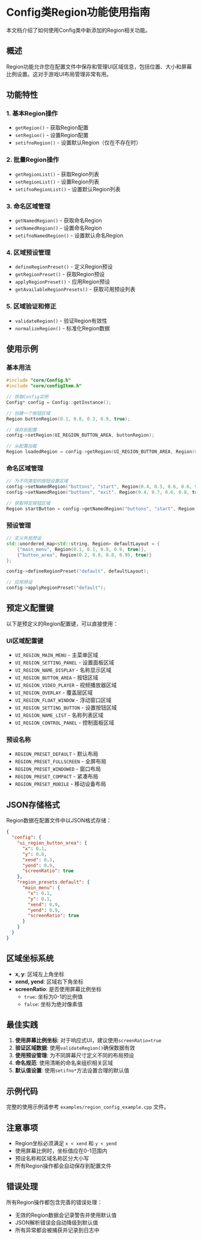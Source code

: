 # Config类Region功能使用指南

本文档介绍了如何使用Config类中新添加的Region相关功能。

## 概述

Region功能允许您在配置文件中保存和管理UI区域信息，包括位置、大小和屏幕比例设置。这对于游戏UI布局管理非常有用。

## 功能特性

### 1. 基本Region操作

- `getRegion()` - 获取Region配置
- `setRegion()` - 设置Region配置
- `setifnoRegion()` - 设置默认Region（仅在不存在时）

### 2. 批量Region操作

- `getRegionList()` - 获取Region列表
- `setRegionList()` - 设置Region列表
- `setifnoRegionList()` - 设置默认Region列表

### 3. 命名区域管理

- `getNamedRegion()` - 获取命名Region
- `setNamedRegion()` - 设置命名Region
- `setifnoNamedRegion()` - 设置默认命名Region

### 4. 区域预设管理

- `defineRegionPreset()` - 定义Region预设
- `getRegionPreset()` - 获取Region预设
- `applyRegionPreset()` - 应用Region预设
- `getAvailableRegionPresets()` - 获取可用预设列表

### 5. 区域验证和修正

- `validateRegion()` - 验证Region有效性
- `normalizeRegion()` - 标准化Region数据

## 使用示例

### 基本用法

```cpp
#include "core/Config.h"
#include "core/configItem.h"

// 获取Config实例
Config* config = Config::getInstance();

// 创建一个按钮区域
Region buttonRegion(0.1, 0.8, 0.3, 0.9, true);

// 保存到配置
config->setRegion(UI_REGION_BUTTON_AREA, buttonRegion);

// 从配置加载
Region loadedRegion = config->getRegion(UI_REGION_BUTTON_AREA, Region(0, 0, 1, 1));
```

### 命名区域管理

```cpp
// 为不同类型的按钮设置区域
config->setNamedRegion("buttons", "start", Region(0.4, 0.5, 0.6, 0.6, true));
config->setNamedRegion("buttons", "exit", Region(0.4, 0.7, 0.6, 0.8, true));

// 获取特定按钮区域
Region startButton = config->getNamedRegion("buttons", "start", Region());
```

### 预设管理

```cpp
// 定义布局预设
std::unordered_map<std::string, Region> defaultLayout = {
    {"main_menu", Region(0.1, 0.1, 0.9, 0.9, true)},
    {"button_area", Region(0.2, 0.8, 0.8, 0.95, true)}
};

config->defineRegionPreset("default", defaultLayout);

// 应用预设
config->applyRegionPreset("default");
```

## 预定义配置键

以下是预定义的Region配置键，可以直接使用：

### UI区域配置键

- `UI_REGION_MAIN_MENU` - 主菜单区域
- `UI_REGION_SETTING_PANEL` - 设置面板区域
- `UI_REGION_NAME_DISPLAY` - 名称显示区域
- `UI_REGION_BUTTON_AREA` - 按钮区域
- `UI_REGION_VIDEO_PLAYER` - 视频播放器区域
- `UI_REGION_OVERLAY` - 覆盖层区域
- `UI_REGION_FLOAT_WINDOW` - 浮动窗口区域
- `UI_REGION_SETTING_BUTTON` - 设置按钮区域
- `UI_REGION_NAME_LIST` - 名称列表区域
- `UI_REGION_CONTROL_PANEL` - 控制面板区域

### 预设名称

- `REGION_PRESET_DEFAULT` - 默认布局
- `REGION_PRESET_FULLSCREEN` - 全屏布局
- `REGION_PRESET_WINDOWED` - 窗口布局
- `REGION_PRESET_COMPACT` - 紧凑布局
- `REGION_PRESET_MOBILE` - 移动设备布局

## JSON存储格式

Region数据在配置文件中以JSON格式存储：

```json
{
  "config": {
    "ui_region_button_area": {
      "x": 0.1,
      "y": 0.8,
      "xend": 0.3,
      "yend": 0.9,
      "screenRatio": true
    },
    "region_presets.default": {
      "main_menu": {
        "x": 0.1,
        "y": 0.1,
        "xend": 0.9,
        "yend": 0.9,
        "screenRatio": true
      }
    }
  }
}
```

## 区域坐标系统

- **x, y**: 区域左上角坐标
- **xend, yend**: 区域右下角坐标
- **screenRatio**: 是否使用屏幕比例坐标
  - `true`: 坐标为0-1的比例值
  - `false`: 坐标为绝对像素值

## 最佳实践

1. **使用屏幕比例坐标**: 对于响应式UI，建议使用`screenRatio=true`
2. **验证区域数据**: 使用`validateRegion()`确保数据有效
3. **使用预设管理**: 为不同屏幕尺寸定义不同的布局预设
4. **命名规范**: 使用清晰的命名来组织相关区域
5. **默认值设置**: 使用`setifno*`方法设置合理的默认值

## 示例代码

完整的使用示例请参考 `examples/region_config_example.cpp` 文件。

## 注意事项

- Region坐标必须满足 `x < xend` 和 `y < yend`
- 使用屏幕比例时，坐标值应在0-1范围内
- 预设名称和区域名称区分大小写
- 所有Region操作都会自动保存到配置文件

## 错误处理

所有Region操作都包含完善的错误处理：

- 无效的Region数据会记录警告并使用默认值
- JSON解析错误会自动降级到默认值
- 所有异常都会被捕获并记录到日志中
